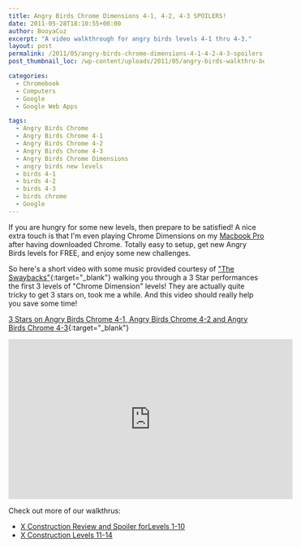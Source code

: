 ```yaml
---
title: Angry Birds Chrome Dimensions 4-1, 4-2, 4-3 SPOILERS!
date: 2011-05-28T18:10:55+00:00
author: BooyaCuz
excerpt: "A video walkthrough for angry birds levels 4-1 thru 4-3."
layout: post
permalink: /2011/05/angry-birds-chrome-dimensions-4-1-4-2-4-3-spoilers.html
post_thumbnail_loc: /wp-content/uploads/2011/05/angry-birds-walkthru-booya.png

categories:
  - Chromebook
  - Computers
  - Google
  - Google Web Apps

tags:
  - Angry Birds Chrome
  - Angry Birds Chrome 4-1
  - Angry Birds Chrome 4-2
  - Angry Birds Chrome 4-3
  - Angry Birds Chrome Dimensions
  - angry birds new levels
  - birds 4-1
  - birds 4-2
  - birds 4-3
  - birds chrome
  - Google
---
```

If you are hungry for some new levels, then prepare to be satisfied! A nice extra touch is that I'm even playing Chrome Dimensions on my [Macbook Pro](/2011/05/must-have-accessories-macbook-pro-hdmi-out-to-samsung-tv.html) after having downloaded Chrome. Totally easy to setup, get new Angry Birds levels for FREE, and enjoy some new challenges.

So here's a short video with some music provided courtesy of ["The Swaybacks"](https://myspace.com/swaybacks){:target="_blank"} walking you through a 3 Star performances the first 3 levels of "Chrome Dimension" levels! They are actually quite tricky to get 3 stars on, took me a while. And this video should really help you save some time!

[3 Stars on Angry Birds Chrome 4-1, Angry Birds Chrome 4-2 and Angry Birds Chrome 4-3](https://www.youtube.com/watch?v=OgWFdlJ_L_o){:target="_blank"}
<iframe width="560" height="315" src="https://www.youtube.com/embed/OgWFdlJ_L_o" frameborder="0" allowfullscreen></iframe>

Check out more of our walkthrus:
* [X Construction Review and Spoiler forLevels 1-10](/2011/04/best-xoom-games-x-construction-review-and-crossings-1-10-spoiler.html)
* [X Construction Levels 11-14](/2011/05/android-games-x-construction-spoiler-guide-for-crossing-11-14.html)